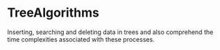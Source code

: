 # TreeAlgorithms
Inserting, searching and deleting data in trees and also comprehend the time complexities associated with these processes.

